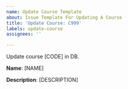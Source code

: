 ```yaml
---
name: Update Course Template
about: Issue Template For Updating A Course
title: 'Update Course: C999'
labels: update-course
assignees: ''

---
```


Update course [CODE] in DB.

**Name**: [NAME]

**Description**: [DESCRIPTION]
